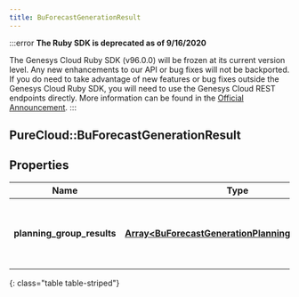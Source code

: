```yaml
---
title: BuForecastGenerationResult
---
```


:::error
**The Ruby SDK is deprecated as of 9/16/2020**

The Genesys Cloud Ruby SDK (v96.0.0) will be frozen at its current version level. Any new enhancements to our API or bug fixes will not be backported. If you do need to take advantage of new features or bug fixes outside the Genesys Cloud Ruby SDK, you will need to use the Genesys Cloud REST endpoints directly. More information can be found in the [Official Announcement](https://developer.mypurecloud.com/forum/t/announcement-genesys-cloud-ruby-sdk-end-of-life/8850).
:::


## PureCloud::BuForecastGenerationResult

## Properties

|Name | Type | Description | Notes|
|------------ | ------------- | ------------- | -------------|
| **planning_group_results** | [**Array&lt;BuForecastGenerationPlanningGroupResult&gt;**](BuForecastGenerationPlanningGroupResult.html) | Generation results, broken down by planning group | [optional] |
{: class="table table-striped"}


